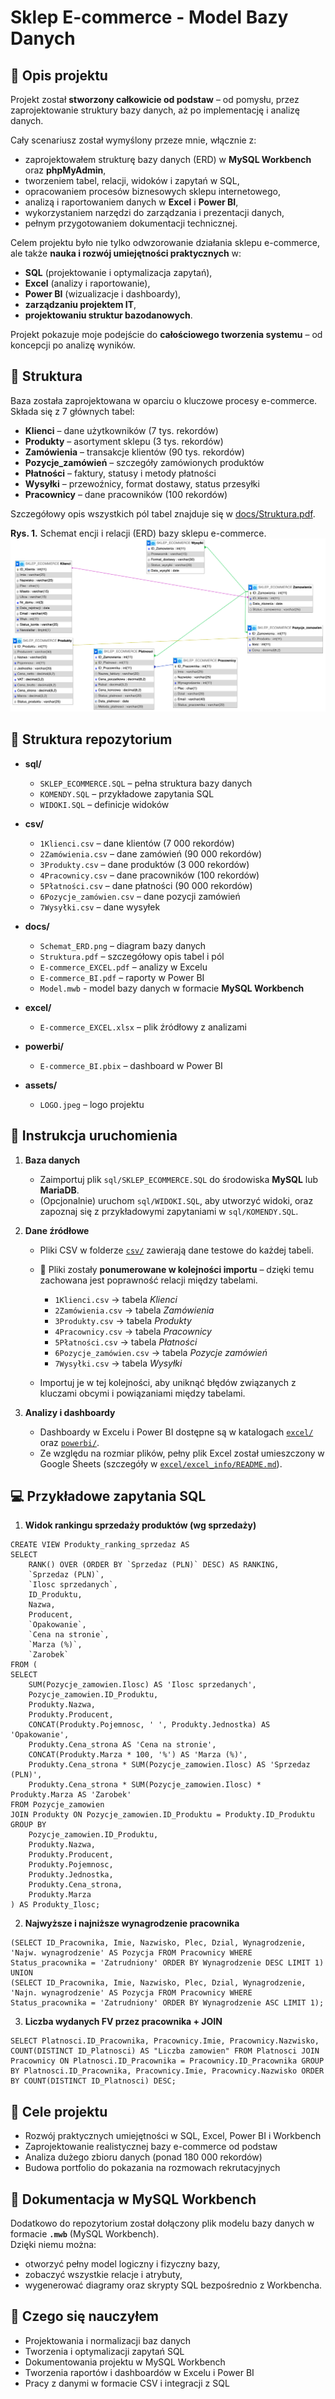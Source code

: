 # Sklep E-commerce - Model Bazy Danych


## 📖 Opis projektu
Projekt został **stworzony całkowicie od podstaw** – od pomysłu, przez zaprojektowanie struktury bazy danych, aż po implementację i analizę danych.  

Cały scenariusz został wymyślony przeze mnie, włącznie z:
- zaprojektowałem strukturę bazy danych (ERD) w **MySQL Workbench** oraz **phpMyAdmin**,  
- tworzeniem tabel, relacji, widoków i zapytań w SQL,  
- opracowaniem procesów biznesowych sklepu internetowego,  
- analizą i raportowaniem danych w **Excel** i **Power BI**,  
- wykorzystaniem narzędzi do zarządzania i prezentacji danych,  
- pełnym przygotowaniem dokumentacji technicznej.  

Celem projektu było nie tylko odwzorowanie działania sklepu e-commerce, ale także **nauka i rozwój umiejętności praktycznych** w:
- **SQL** (projektowanie i optymalizacja zapytań),  
- **Excel** (analizy i raportowanie),  
- **Power BI** (wizualizacje i dashboardy),  
- **zarządzaniu projektem IT**,  
- **projektowaniu struktur bazodanowych**.  

Projekt pokazuje moje podejście do **całościowego tworzenia systemu** – od koncepcji po analizę wyników.


## 🧩 Struktura
Baza została zaprojektowana w oparciu o kluczowe procesy e-commerce.  
Składa się z 7 głównych tabel:  

- **Klienci** – dane użytkowników (7 tys. rekordów)  
- **Produkty** – asortyment sklepu (3 tys. rekordów)  
- **Zamówienia** – transakcje klientów (90 tys. rekordów)  
- **Pozycje_zamówień** – szczegóły zamówionych produktów  
- **Płatności** – faktury, statusy i metody płatności  
- **Wysyłki** – przewoźnicy, format dostawy, status przesyłki  
- **Pracownicy** – dane pracowników (100 rekordów)  

Szczegółowy opis wszystkich pól tabel znajduje się w [docs/Struktura.pdf](docs/Struktura.pdf).

**Rys. 1.** Schemat encji i relacji (ERD) bazy sklepu e-commerce.
![Diagram ERD](docs/Schemat_ERD.png)


## 📂 Struktura repozytorium

- **sql/**
  - `SKLEP_ECOMMERCE.SQL` – pełna struktura bazy danych  
  - `KOMENDY.SQL` – przykładowe zapytania SQL  
  - `WIDOKI.SQL` – definicje widoków  

- **csv/**
  - `1Klienci.csv` – dane klientów (7 000 rekordów)  
  - `2Zamówienia.csv` – dane zamówień (90 000 rekordów)  
  - `3Produkty.csv` – dane produktów (3 000 rekordów)  
  - `4Pracownicy.csv` – dane pracowników (100 rekordów)  
  - `5Płatności.csv` – dane płatności (90 000 rekordów)  
  - `6Pozycje_zamówien.csv` – dane pozycji zamówień  
  - `7Wysyłki.csv` – dane wysyłek  

- **docs/**
  - `Schemat_ERD.png` – diagram bazy danych  
  - `Struktura.pdf` – szczegółowy opis tabel i pól  
  - `E-commerce_EXCEL.pdf` – analizy w Excelu  
  - `E-commerce_BI.pdf` – raporty w Power BI
  - `Model.mwb` - model bazy danych w formacie **MySQL Workbench**

- **excel/**
  - `E-commerce_EXCEL.xlsx` – plik źródłowy z analizami  

- **powerbi/**
  - `E-commerce_BI.pbix` – dashboard w Power BI  

- **assets/**
  - `LOGO.jpeg` – logo projektu

## 🚀 Instrukcja uruchomienia

1. **Baza danych**
   - Zaimportuj plik `sql/SKLEP_ECOMMERCE.SQL` do środowiska **MySQL** lub **MariaDB**.  
   - (Opcjonalnie) uruchom `sql/WIDOKI.SQL`, aby utworzyć widoki, oraz zapoznaj się z przykładowymi zapytaniami w `sql/KOMENDY.SQL`.  

2. **Dane źródłowe**
   - Pliki CSV w folderze [`csv/`](csv/) zawierają dane testowe do każdej tabeli.  
   - 📌 Pliki zostały **ponumerowane w kolejności importu** – dzięki temu zachowana jest poprawność relacji między tabelami.  
     - `1Klienci.csv` → tabela *Klienci*  
     - `2Zamówienia.csv` → tabela *Zamówienia*  
     - `3Produkty.csv` → tabela *Produkty*  
     - `4Pracownicy.csv` → tabela *Pracownicy*  
     - `5Płatności.csv` → tabela *Płatności*  
     - `6Pozycje_zamówien.csv` → tabela *Pozycje zamówień*  
     - `7Wysyłki.csv` → tabela *Wysyłki*  

   - Importuj je w tej kolejności, aby uniknąć błędów związanych z kluczami obcymi i powiązaniami między tabelami.  

3. **Analizy i dashboardy**
   - Dashboardy w Excelu i Power BI dostępne są w katalogach [`excel/`](excel/) oraz [`powerbi/`](powerbi/).  
   - Ze względu na rozmiar plików, pełny plik Excel został umieszczony w Google Sheets (szczegóły w [`excel/excel_info/README.md`](excel/excel_info/README.md)).  

## 💻 Przykładowe zapytania SQL

1. **Widok rankingu sprzedaży produktów (wg sprzedaży)**
```
CREATE VIEW Produkty_ranking_sprzedaz AS
SELECT
	RANK() OVER (ORDER BY `Sprzedaz (PLN)` DESC) AS RANKING,
    `Sprzedaz (PLN)`,
    `Ilosc sprzedanych`,
    ID_Produktu,
    Nazwa,
    Producent,
    `Opakowanie`,
    `Cena na stronie`,
    `Marza (%)`,
    `Zarobek`
FROM (
SELECT
	SUM(Pozycje_zamowien.Ilosc) AS 'Ilosc sprzedanych',
    Pozycje_zamowien.ID_Produktu,
    Produkty.Nazwa,
    Produkty.Producent,
    CONCAT(Produkty.Pojemnosc, ' ', Produkty.Jednostka) AS 'Opakowanie',
    Produkty.Cena_strona AS 'Cena na stronie',
    CONCAT(Produkty.Marza * 100, '%') AS 'Marza (%)',
    Produkty.Cena_strona * SUM(Pozycje_zamowien.Ilosc) AS 'Sprzedaz (PLN)',
    Produkty.Cena_strona * SUM(Pozycje_zamowien.Ilosc) * Produkty.Marza AS 'Zarobek'
FROM Pozycje_zamowien
JOIN Produkty ON Pozycje_zamowien.ID_Produktu = Produkty.ID_Produktu
GROUP BY 
    Pozycje_zamowien.ID_Produktu,
    Produkty.Nazwa,
    Produkty.Producent,
    Produkty.Pojemnosc,
    Produkty.Jednostka,
    Produkty.Cena_strona,
    Produkty.Marza
) AS Produkty_Ilosc;
```

2. **Najwyższe i najniższe wynagrodzenie pracownika**
```
(SELECT ID_Pracownika, Imie, Nazwisko, Plec, Dzial, Wynagrodzenie, 'Najw. wynagrodzenie' AS Pozycja FROM Pracownicy WHERE Status_pracownika = 'Zatrudniony' ORDER BY Wynagrodzenie DESC LIMIT 1)
UNION
(SELECT ID_Pracownika, Imie, Nazwisko, Plec, Dzial, Wynagrodzenie, 'Najn. wynagrodzenie' AS Pozycja FROM Pracownicy WHERE Status_pracownika = 'Zatrudniony' ORDER BY Wynagrodzenie ASC LIMIT 1);
```

3. **Liczba wydanych FV przez pracownika + JOIN**
```
SELECT Platnosci.ID_Pracownika, Pracownicy.Imie, Pracownicy.Nazwisko, COUNT(DISTINCT ID_Platnosci) AS "Liczba zamowien" FROM Platnosci JOIN Pracownicy ON Platnosci.ID_Pracownika = Pracownicy.ID_Pracownika GROUP BY Platnosci.ID_Pracownika, Pracownicy.Imie, Pracownicy.Nazwisko ORDER BY COUNT(DISTINCT ID_Platnosci) DESC;
```

## 🎯 Cele projektu
- Rozwój praktycznych umiejętności w SQL, Excel, Power BI i Workbench  
- Zaprojektowanie realistycznej bazy e-commerce od podstaw  
- Analiza dużego zbioru danych (ponad 180 000 rekordów)  
- Budowa portfolio do pokazania na rozmowach rekrutacyjnych
  
## 📐 Dokumentacja w MySQL Workbench

Dodatkowo do repozytorium został dołączony plik modelu bazy danych w formacie **`.mwb`** (MySQL Workbench).  
Dzięki niemu można:

- otworzyć pełny model logiczny i fizyczny bazy,  
- zobaczyć wszystkie relacje i atrybuty,  
- wygenerować diagramy oraz skrypty SQL bezpośrednio z Workbencha.
  
## 🧠 Czego się nauczyłem
- Projektowania i normalizacji baz danych  
- Tworzenia i optymalizacji zapytań SQL  
- Dokumentowania projektu w MySQL Workbench  
- Tworzenia raportów i dashboardów w Excelu i Power BI  
- Pracy z danymi w formacie CSV i integracji z SQL
  
